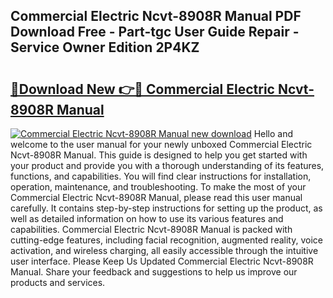 ## Commercial Electric Ncvt-8908R Manual PDF Download Free - Part-tgc User Guide Repair - Service Owner Edition 2P4KZ

# <h2><a href="http://bc26729.oget.top/?id=Commercial+Electric+Ncvt-8908R+Manual">🔗Download New 👉🔴 Commercial Electric Ncvt-8908R Manual</a></h2>

[![Commercial Electric Ncvt-8908R Manual new download](https://i.imgur.com/5g1atiW.png)](http://bc26729.oget.top/?id=Commercial+Electric+Ncvt-8908R+Manual)
Hello and welcome to the user manual for your newly unboxed Commercial Electric Ncvt-8908R Manual. This guide is designed to help you get started with your product and provide you with a thorough understanding of its features, functions, and capabilities. You will find clear instructions for installation, operation, maintenance, and troubleshooting. To make the most of your Commercial Electric Ncvt-8908R Manual, please read this user manual carefully. It contains step-by-step instructions for setting up the product, as well as detailed information on how to use its various features and capabilities. Commercial Electric Ncvt-8908R Manual is packed with cutting-edge features, including facial recognition, augmented reality, voice activation, and wireless charging, all easily accessible through the intuitive user interface. Please Keep Us Updated Commercial Electric Ncvt-8908R Manual. Share your feedback and suggestions to help us improve our products and services.
